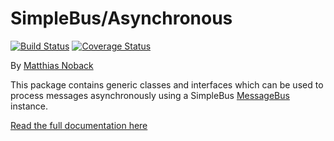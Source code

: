 # SimpleBus/Asynchronous

[![Build Status](https://travis-ci.org/SimpleBus/Asynchronous.svg?branch=master)](https://travis-ci.org/SimpleBus/Asynchronous) [![Coverage Status](https://coveralls.io/repos/SimpleBus/Asynchronous/badge.svg)](https://coveralls.io/r/SimpleBus/Asynchronous)

By [Matthias Noback](http://php-and-symfony.matthiasnoback.nl/)

This package contains generic classes and interfaces which can be used to process messages asynchronously using
a SimpleBus [MessageBus](https://github.com/SimpleBus/MessageBus) instance.

[Read the full documentation here](http://simplebus.github.io/Asynchronous)
